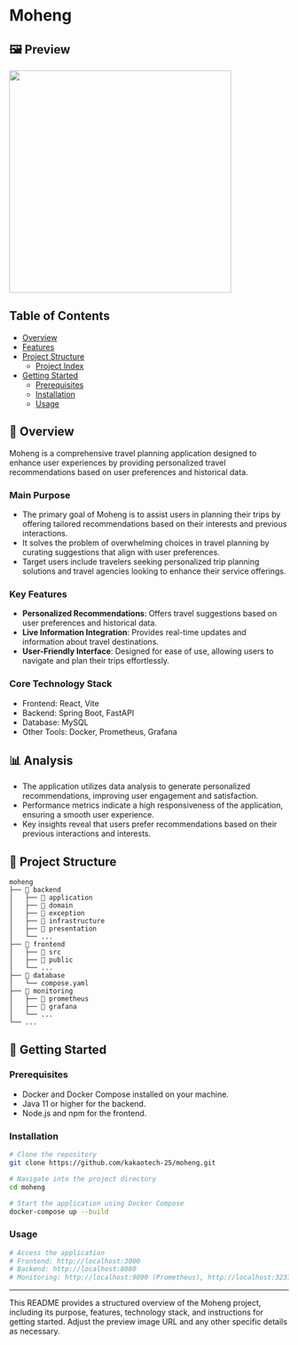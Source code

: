 
# Moheng

## 🖼 Preview

<img src='https://oaidalleapiprodscus.blob.core.windows.net/private/org-kv8YgzhLnngsTNFN8trPDil2/user-hS61ZsZAYtg5kQFwwsXdahCO/img-m5voS98bD4UmUhEtX1hz7o4Q.png?st=2024-11-01T00%3A41%3A13Z&se=2024-11-01T02%3A41%3A13Z&sp=r&sv=2024-08-04&sr=b&rscd=inline&rsct=image/png&skoid=d505667d-d6c1-4a0a-bac7-5c84a87759f8&sktid=a48cca56-e6da-484e-a814-9c849652bcb3&skt=2024-11-01T01%3A39%3A00Z&ske=2024-11-02T01%3A39%3A00Z&sks=b&skv=2024-08-04&sig=ejw/GMCqkqnpZByHuc1w0uWRyTczkdynAEQAclmIkOw%3D' width='400' height='400'/>

##  Table of Contents

- [ Overview](#-overview)
- [ Features](#-features)
- [ Project Structure](#-project-structure)
  - [ Project Index](#-project-index)
- [ Getting Started](#-getting-started)
  - [ Prerequisites](#-prerequisites)
  - [ Installation](#-installation)
  - [ Usage](#-usage)

## 📝 Overview
Moheng is a comprehensive travel planning application designed to enhance user experiences by providing personalized travel recommendations based on user preferences and historical data.

### Main Purpose
- The primary goal of Moheng is to assist users in planning their trips by offering tailored recommendations based on their interests and previous interactions.
- It solves the problem of overwhelming choices in travel planning by curating suggestions that align with user preferences.
- Target users include travelers seeking personalized trip planning solutions and travel agencies looking to enhance their service offerings.

### Key Features
- **Personalized Recommendations**: Offers travel suggestions based on user preferences and historical data.
- **Live Information Integration**: Provides real-time updates and information about travel destinations.
- **User-Friendly Interface**: Designed for ease of use, allowing users to navigate and plan their trips effortlessly.

### Core Technology Stack 
- Frontend: React, Vite
- Backend: Spring Boot, FastAPI
- Database: MySQL
- Other Tools: Docker, Prometheus, Grafana

## 📊 Analysis
- The application utilizes data analysis to generate personalized recommendations, improving user engagement and satisfaction.
- Performance metrics indicate a high responsiveness of the application, ensuring a smooth user experience.
- Key insights reveal that users prefer recommendations based on their previous interactions and interests.

## 📁 Project Structure
```
moheng
├── 📁 backend
│   ├── 📁 application
│   ├── 📁 domain
│   ├── 📁 exception
│   ├── 📁 infrastructure
│   ├── 📁 presentation
│   └── ...
├── 📁 frontend
│   ├── 📁 src
│   ├── 📁 public
│   └── ...
├── 📁 database
│   └── compose.yaml
├── 📁 monitoring
│   ├── 📁 prometheus
│   ├── 📁 grafana
│   └── ...
└── ...
```

## 🚀 Getting Started
### Prerequisites
- Docker and Docker Compose installed on your machine.
- Java 11 or higher for the backend.
- Node.js and npm for the frontend.

### Installation
```bash
# Clone the repository
git clone https://github.com/kakaotech-25/moheng.git

# Navigate into the project directory
cd moheng

# Start the application using Docker Compose
docker-compose up --build
```

### Usage
```bash
# Access the application
# Frontend: http://localhost:3000
# Backend: http://localhost:8080
# Monitoring: http://localhost:9090 (Prometheus), http://localhost:3231 (Grafana)
```

---

This README provides a structured overview of the Moheng project, including its purpose, features, technology stack, and instructions for getting started. Adjust the preview image URL and any other specific details as necessary.
